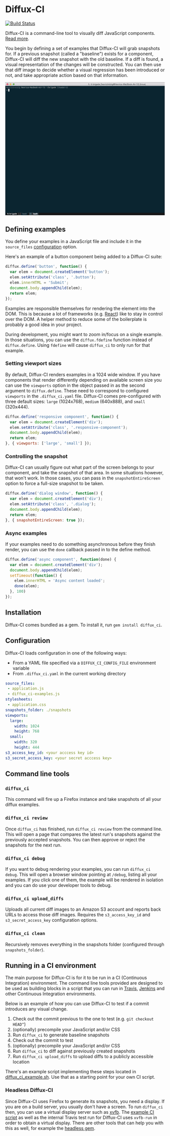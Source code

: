 # Diffux-CI

[![Build Status](https://travis-ci.org/diffux/diffux_ci.svg)](https://travis-ci.org/diffux/diffux_ci)

Diffux-CI is a command-line tool to visually diff JavaScript components. [Read
more][end-of-visual-regressions].

[end-of-visual-regressions]: https://medium.com/brigade-engineering/the-end-of-visual-regressions-b6b5c3d810f

You begin by defining a set of examples that Diffux-CI will grab snapshots for.
If a previous snapshot (called a "baseline") exists for a component, Diffux-CI
will diff the new snapshot with the old baseline. If a diff is found, a visual
representation of the changes will be constructed. You can then use that diff
image to decide whether a visual regression has been introduced or not, and
take appropriate action based on that information.

![Demo of Diffux-CI in action](diffux_ci_demo.gif)

## Defining examples

You define your examples in a JavaScript file and include it in the
`source_files` [configuration](#configuration) option.

Here's an example of a button component being added to a Diffux-CI suite:

```javascript
diffux.define('button', function() {
  var elem = document.createElement('button');
  elem.setAttribute('class', '.button');
  elem.innerHTML = 'Submit';
  document.body.appendChild(elem);
  return elem;
});
```

Examples are responsible themselves for rendering the element into the DOM.
This is because a lot of frameworks (e.g.
[React](https://facebook.github.io/react/)) like to stay in control over the
DOM. A helper method to reduce some of the boilerplate is probably a good idea
in your project.

During development, you might want to zoom in/focus on a single example. In
those situations, you can use the `diffux.fdefine` function instead of
`diffux.define`. Using `fdefine` will cause `diffux_ci` to only run for that
example.

### Setting viewport sizes

By default, Diffux-CI renders examples in a 1024 wide window. If you have
components that render differently depending on available screen size you can
use the `viewports` option in the object passed in as the second argument to
`diffux.define`. These need to correspond to configured `viewports` in the
`.diffux_ci.yaml` file. Diffux-CI comes pre-configured with three default sizes:
`large` (1024x768), `medium` (640x888), and `small` (320x444).

```javascript
diffux.define('responsive component', function() {
  var elem = document.createElement('div');
  elem.setAttribute('class', '.responsive-component');
  document.body.appendChild(elem);
  return elem;
}, { viewports: ['large', 'small'] });
```

### Controlling the snapshot

Diffux-CI can usually figure out what part of the screen belongs to your
component, and take the snapshot of that area. In some situations however, that
won't work. In those cases, you can pass in the `snapshotEntireScreen` option
to force a full-size snapshot to be taken.

```javascript
diffux.define('dialog window', function() {
  var elem = document.createElement('div');
  elem.setAttribute('class', '.dialog');
  document.body.appendChild(elem);
  return elem;
}, { snapshotEntireScreen: true });
```

### Async examples

If your examples need to do something asynchronous before they finish render,
you can use the `done` callback passed in to the define method.

```javascript
diffux.define('async component', function(done) {
  var elem = document.createElement('div');
  document.body.appendChild(elem);
  setTimeout(function() {
    elem.innerHTML = 'Async content loaded';
    done(elem);
  }, 100)
});
```

## Installation

Diffux-CI comes bundled as a gem. To install it, run `gem install diffux_ci`.

## Configuration

Diffux-CI loads configuration in one of the following ways:

- From a YAML file specified via a `DIFFUX_CI_CONFIG_FILE` environment variable
- From `.diffux_ci.yaml` in the current working directory

```yaml
source_files:
 - application.js
 - diffux_ci-examples.js
stylesheets:
 - application.css
snapshots_folder: ./snapshots
viewports:
  large:
    width: 1024
    height: 768
  small:
    width: 320
    height: 444
s3_access_key_id: <your acccess key id>
s3_secret_access_key: <your secret acccess key>
```

## Command line tools

### `diffux_ci`

This command will fire up a Firefox instance and take snapshots of all your
diffux examples.

### `diffux_ci review`

Once `diffux_ci` has finished, run `diffux_ci review` from the command line. This
will open a page that compares the latest run's snapshots against the
previously accepted snapshots. You can then approve or reject the snapshots for
the next run.

### `diffux_ci debug`

If you want to debug rendering your examples, you can run `diffux_ci debug`.
This will open a browser window pointing at `/debug`, listing all your
examples. If you click one of them, the example will be rendered in isolation
and you can do use your developer tools to debug.

### `diffux_ci upload_diffs`

Uploads all current diff images to an Amazon S3 account and reports back URLs
to access those diff images. Requires the `s3_access_key_id` and
`s3_secret_access_key` configuration options.

### `diffux_ci clean`

Recursively removes everything in the snapshots folder (configured through
`snapshots_folder`).

## Running in a CI environment

The main purpose for Diffux-CI is for it to be run in a CI (Continuous
Integration) environment. The command line tools provided are designed to be
used as building blocks in a script that you can run in
[Travis](https://travis-ci.org/), [Jenkins](https://jenkins-ci.org/) and other
Continuous Integration environments.

Below is an example of how you can use Diffux-CI to test if a commit introduces
any visual change.

1. Check out the commit previous to the one to test (e.g. `git checkout HEAD^`)
2. (optionally) precompile your JavaScript and/or CSS
3. Run `diffux_ci` to generate baseline snapshots
4. Check out the commit to test
5. (optionally) precompile your JavaScript and/or CSS
6. Run `diffux_ci` to diff against previously created snapshots
7. Run `diffux_ci upload_diffs` to upload diffs to a publicly accessible location

There's an example script implementing these steps located in
[diffux_ci_example.sh](diffux_ci_example.sh). Use that as a starting point
for your own CI script.

### Headless Diffux-CI

Since Diffux-CI uses Firefox to generate its snapshots, you need a display.  If
you are on a build server, you usually don't have a screen. To run `diffux_ci`
then, you can use a virtual display server such as
[xvfb](http://www.x.org/archive/X11R7.6/doc/man/man1/Xvfb.1.xhtml).  The
[example CI script](diffux_ci_example.sh) as well as the internal Travis test
run for Diffux-CI uses `xvfb-run` in order to obtain a virtual display. There are
other tools that can help you with this as well, for example the [headless
gem](https://github.com/leonid-shevtsov/headless).
